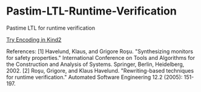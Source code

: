# Pastim-LTL-Runtime-Verification
Pastime LTL for runtime verification

[Try Encoding in Kind2](https://kind.cs.uiowa.edu/app/)

References:
[1] Havelund, Klaus, and Grigore Roşu. "Synthesizing monitors for safety properties." International Conference on Tools and Algorithms for the Construction and Analysis of Systems. Springer, Berlin, Heidelberg, 2002.
[2] Roşu, Grigore, and Klaus Havelund. "Rewriting-based techniques for runtime verification." Automated Software Engineering 12.2 (2005): 151-197.
